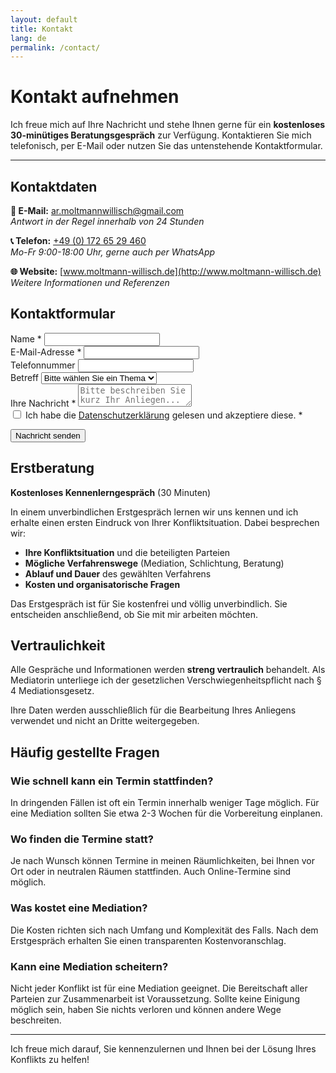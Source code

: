 ```yaml
---
layout: default
title: Kontakt
lang: de
permalink: /contact/
---
```


# Kontakt aufnehmen

Ich freue mich auf Ihre Nachricht und stehe Ihnen gerne für ein **kostenloses 30-minütiges Beratungsgespräch** zur Verfügung. Kontaktieren Sie mich telefonisch, per E-Mail oder nutzen Sie das untenstehende Kontaktformular.

---

## Kontaktdaten

**📧 E-Mail:** [ar.moltmannwillisch@gmail.com](mailto:ar.moltmannwillisch@gmail.com)  
*Antwort in der Regel innerhalb von 24 Stunden*

**📞 Telefon:** [+49 (0) 172 65 29 460](tel:+4917265229460)  
*Mo-Fr 9:00-18:00 Uhr, gerne auch per WhatsApp*

**🌐 Website:** [www.moltmann-willisch.de](http://www.moltmann-willisch.de)  
*Weitere Informationen und Referenzen*

## Kontaktformular

<div id="success-message" class="success-message" style="display: none;">
  <h3>✅ Nachricht erfolgreich gesendet!</h3>
  <p>Vielen Dank für Ihre Nachricht. Ich werde mich in der Regel innerhalb von 24 Stunden bei Ihnen melden.</p>
  <button type="button" onclick="showForm()" class="new-message-btn">Neue Nachricht senden</button>
</div>

<form id="contact-form" class="contact-form" method="POST" action="https://api.web3forms.com/submit">
  <input type="hidden" name="access_key" value="eb558e5f-6473-4b34-836b-fcce0326d612" />
  <input type="hidden" name="subject" value="Neue Nachricht von der Website" />
  <input type="hidden" name="from_name" value="Mediationskanzlei Website" />
  <!-- Honeypot for spam protection -->
  <input type="checkbox" name="botcheck" class="hidden" style="display: none;" />
  
  <div class="form-group">
    <label for="name">Name *</label>
    <input type="text" id="name" name="name" required>
  </div>
  
  <div class="form-group">
    <label for="email">E-Mail-Adresse *</label>
    <input type="email" id="email" name="email" required>
  </div>
  
  <div class="form-group">
    <label for="phone">Telefonnummer</label>
    <input type="tel" id="phone" name="phone">
  </div>
  
  <div class="form-group">
    <label for="subject">Betreff</label>
    <select id="subject" name="subject">
      <option value="">Bitte wählen Sie ein Thema</option>
      <option value="mediation">Mediation</option>
      <option value="beratung">Beratung</option>
      <option value="schlichtung">Schlichtung</option>
      <option value="moderation">Moderation</option>
      <option value="gesellschaftsrecht">Gesellschaftsrecht</option>
      <option value="baurecht">Bauen & Immobilien</option>
      <option value="familie">Familie & Partnerschaft</option>
      <option value="nachbarschaft">Nachbarschaftsstreit</option>
      <option value="verein">Organisation & Verein</option>
      <option value="sonstiges">Sonstiges</option>
    </select>
  </div>
  
  <div class="form-group">
    <label for="message">Ihre Nachricht *</label>
    <textarea id="message" name="message" placeholder="Bitte beschreiben Sie kurz Ihr Anliegen..." required></textarea>
  </div>
  
  <div class="form-group">
    <label>
      <input type="checkbox" name="privacy" required>
      Ich habe die <a href="{{ site.baseurl }}/privacy">Datenschutzerklärung</a> gelesen und akzeptiere diese. *
    </label>
  </div>
  
  <button type="submit" class="submit-btn">Nachricht senden</button>
</form>

## Erstberatung

**Kostenloses Kennenlerngespräch** (30 Minuten)

In einem unverbindlichen Erstgespräch lernen wir uns kennen und ich erhalte einen ersten Eindruck von Ihrer Konfliktsituation. Dabei besprechen wir:

- **Ihre Konfliktsituation** und die beteiligten Parteien
- **Mögliche Verfahrenswege** (Mediation, Schlichtung, Beratung)
- **Ablauf und Dauer** des gewählten Verfahrens
- **Kosten und organisatorische Fragen**

Das Erstgespräch ist für Sie kostenfrei und völlig unverbindlich. Sie entscheiden anschließend, ob Sie mit mir arbeiten möchten.

## Vertraulichkeit

Alle Gespräche und Informationen werden **streng vertraulich** behandelt. Als Mediatorin unterliege ich der gesetzlichen Verschwiegenheitspflicht nach § 4 Mediationsgesetz. 

Ihre Daten werden ausschließlich für die Bearbeitung Ihres Anliegens verwendet und nicht an Dritte weitergegeben.

## Häufig gestellte Fragen

### Wie schnell kann ein Termin stattfinden?
In dringenden Fällen ist oft ein Termin innerhalb weniger Tage möglich. Für eine Mediation sollten Sie etwa 2-3 Wochen für die Vorbereitung einplanen.

### Wo finden die Termine statt?
Je nach Wunsch können Termine in meinen Räumlichkeiten, bei Ihnen vor Ort oder in neutralen Räumen stattfinden. Auch Online-Termine sind möglich.

### Was kostet eine Mediation?
Die Kosten richten sich nach Umfang und Komplexität des Falls. Nach dem Erstgespräch erhalten Sie einen transparenten Kostenvoranschlag.

### Kann eine Mediation scheitern?
Nicht jeder Konflikt ist für eine Mediation geeignet. Die Bereitschaft aller Parteien zur Zusammenarbeit ist Voraussetzung. Sollte keine Einigung möglich sein, haben Sie nichts verloren und können andere Wege beschreiten.

---

Ich freue mich darauf, Sie kennenzulernen und Ihnen bei der Lösung Ihres Konflikts zu helfen!

<script>
document.addEventListener('DOMContentLoaded', function() {
    const form = document.getElementById('contact-form');
    const successMessage = document.getElementById('success-message');
    
    if (form) {
        form.addEventListener('submit', async function(e) {
            e.preventDefault();
            
            const submitBtn = form.querySelector('.submit-btn');
            const originalBtnText = submitBtn.textContent;
            
            // Show loading state
            submitBtn.textContent = 'Wird gesendet...';
            submitBtn.disabled = true;
            
            try {
                const formData = new FormData(form);
                const response = await fetch(form.action, {
                    method: 'POST',
                    body: formData
                });
                
                if (response.ok) {
                    // Hide form and show success message
                    form.style.display = 'none';
                    successMessage.style.display = 'block';
                    
                    // Clear form for next use
                    form.reset();
                } else {
                    throw new Error('Form submission failed');
                }
            } catch (error) {
                alert('Es gab ein Problem beim Senden Ihrer Nachricht. Bitte versuchen Sie es erneut oder kontaktieren Sie uns direkt per E-Mail.');
            } finally {
                // Reset button
                submitBtn.textContent = originalBtnText;
                submitBtn.disabled = false;
            }
        });
    }
});

function showForm() {
    const form = document.getElementById('contact-form');
    const successMessage = document.getElementById('success-message');
    
    successMessage.style.display = 'none';
    form.style.display = 'block';
    
    // Scroll to form
    form.scrollIntoView({ behavior: 'smooth' });
}
</script>